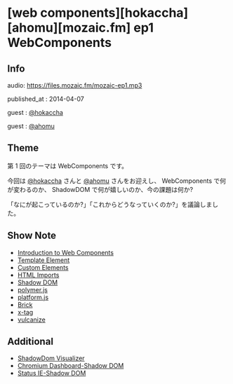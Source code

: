 # [web components][hokaccha][ahomu][mozaic.fm] ep1 WebComponents


## Info

audio: https://files.mozaic.fm/mozaic-ep1.mp3

published_at
: 2014-04-07

guest
: [@hokaccha](https://twitter.com/hokaccha)

guest
: [@ahomu](https://twitter.com/ahomu)


## Theme

第 1 回のテーマは WebComponents です。

今回は [@hokaccha](https://twitter.com/hokaccha) さんと [@ahomu](https://twitter.com/ahomu) さんをお迎えし、 WebComponents で何が変わるのか、 ShadowDOM で何が嬉しいのか、今の課題は何か?

「なにが起こっているのか?」「これからどうなっていくのか?」を議論しました。


## Show Note

- [Introduction to Web Components](http://w3c.github.io/webcomponents/explainer/)
- [Template Element](http://www.whatwg.org/specs/web-apps/current-work/multipage/scripting-1.html%23the-template-element)
- [Custom Elements](http://w3c.github.io/webcomponents/spec/custom/index.html)
- [HTML Imports](http://w3c.github.io/webcomponents/spec/imports/index.html)
- [Shadow DOM](http://w3c.github.io/webcomponents/spec/shadow/index.html)
- [polymer.js](http://www.polymer-project.org/)
- [platform.js](https://github.com/polymer/platform)
- [Brick](http://mozilla.github.io/brick/index.html)
- [x-tag](http://x-tags.org)
- [vulcanize](https://github.com/Polymer/vulcanize)


## Additional

- [ShadowDom Visualizer](http://html5-demos.appspot.com/shadowdom-visualizer)
- [Chromium Dashboard-Shadow DOM](http://www.chromestatus.com/features/4507242028072960)
- [Status IE-Shadow DOM](http://status.modern.ie/shadowdomunprefixed)
